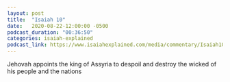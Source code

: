 ```yaml
---
layout: post
title:  "Isaiah 10"
date:   2020-08-22-12:00:00 -0500
podcast_duration: "00:36:50"
categories: isaiah-explained
podcast_link: https://www.isaiahexplained.com/media/commentary/Isaiah10.mp3
---
```

Jehovah appoints the king of Assyria to despoil and destroy the wicked of his people and the nations
